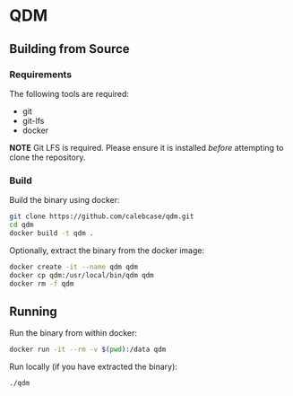# QDM

## Building from Source

### Requirements

The following tools are required:

* git
* git-lfs
* docker

**NOTE** Git LFS is required. Please ensure it is installed *before* attempting
to clone the repository.

### Build

Build the binary using docker:

```bash
git clone https://github.com/calebcase/qdm.git
cd qdm
docker build -t qdm .
```

Optionally, extract the binary from the docker image:

```bash
docker create -it --name qdm qdm
docker cp qdm:/usr/local/bin/qdm qdm
docker rm -f qdm
```

## Running

Run the binary from within docker:

```bash
docker run -it --rm -v $(pwd):/data qdm
```

Run locally (if you have extracted the binary):

```bash
./qdm
```
